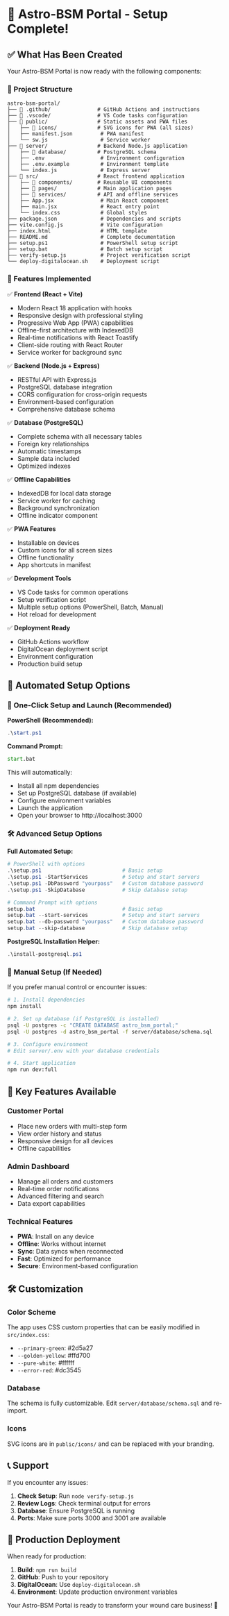 # 🎉 Astro-BSM Portal - Setup Complete!

## ✅ What Has Been Created

Your Astro-BSM Portal is now ready with the following components:

### 📁 Project Structure
```
astro-bsm-portal/
├── 📂 .github/               # GitHub Actions and instructions
├── 📂 .vscode/               # VS Code tasks configuration
├── 📂 public/                # Static assets and PWA files
│   ├── 📂 icons/             # SVG icons for PWA (all sizes)
│   ├── manifest.json         # PWA manifest
│   └── sw.js                 # Service worker
├── 📂 server/                # Backend Node.js application
│   ├── 📂 database/          # PostgreSQL schema
│   ├── .env                  # Environment configuration
│   ├── .env.example          # Environment template
│   └── index.js              # Express server
├── 📂 src/                   # React frontend application
│   ├── 📂 components/        # Reusable UI components
│   ├── 📂 pages/             # Main application pages
│   ├── 📂 services/          # API and offline services
│   ├── App.jsx               # Main React component
│   ├── main.jsx              # React entry point
│   └── index.css             # Global styles
├── package.json              # Dependencies and scripts
├── vite.config.js            # Vite configuration
├── index.html                # HTML template
├── README.md                 # Complete documentation
├── setup.ps1                 # PowerShell setup script
├── setup.bat                 # Batch setup script
├── verify-setup.js           # Project verification script
└── deploy-digitalocean.sh    # Deployment script
```

### 🎨 Features Implemented

✅ **Frontend (React + Vite)**
- Modern React 18 application with hooks
- Responsive design with professional styling
- Progressive Web App (PWA) capabilities
- Offline-first architecture with IndexedDB
- Real-time notifications with React Toastify
- Client-side routing with React Router
- Service worker for background sync

✅ **Backend (Node.js + Express)**
- RESTful API with Express.js
- PostgreSQL database integration
- CORS configuration for cross-origin requests
- Environment-based configuration
- Comprehensive database schema

✅ **Database (PostgreSQL)**
- Complete schema with all necessary tables
- Foreign key relationships
- Automatic timestamps
- Sample data included
- Optimized indexes

✅ **Offline Capabilities**
- IndexedDB for local data storage
- Service worker for caching
- Background synchronization
- Offline indicator component

✅ **PWA Features**
- Installable on devices
- Custom icons for all screen sizes
- Offline functionality
- App shortcuts in manifest

✅ **Development Tools**
- VS Code tasks for common operations
- Setup verification script
- Multiple setup options (PowerShell, Batch, Manual)
- Hot reload for development

✅ **Deployment Ready**
- GitHub Actions workflow
- DigitalOcean deployment script
- Environment configuration
- Production build setup

## 🚀 Automated Setup Options

### 🎯 One-Click Setup and Launch (Recommended)

**PowerShell (Recommended):**
```powershell
.\start.ps1
```

**Command Prompt:**
```cmd
start.bat
```

This will automatically:
- Install all npm dependencies
- Set up PostgreSQL database (if available)
- Configure environment variables
- Launch the application
- Open your browser to http://localhost:3000

### 🛠️ Advanced Setup Options

**Full Automated Setup:**
```powershell
# PowerShell with options
.\setup.ps1                          # Basic setup
.\setup.ps1 -StartServices           # Setup and start servers
.\setup.ps1 -DbPassword "yourpass"   # Custom database password
.\setup.ps1 -SkipDatabase            # Skip database setup

# Command Prompt with options
setup.bat                            # Basic setup
setup.bat --start-services           # Setup and start servers
setup.bat --db-password "yourpass"   # Custom database password
setup.bat --skip-database            # Skip database setup
```

**PostgreSQL Installation Helper:**
```powershell
.\install-postgresql.ps1
```

### 🔧 Manual Setup (If Needed)

If you prefer manual control or encounter issues:

```bash
# 1. Install dependencies
npm install

# 2. Set up database (if PostgreSQL is installed)
psql -U postgres -c "CREATE DATABASE astro_bsm_portal;"
psql -U postgres -d astro_bsm_portal -f server/database/schema.sql

# 3. Configure environment
# Edit server/.env with your database credentials

# 4. Start application
npm run dev:full
```

## 🌟 Key Features Available

### Customer Portal
- Place new orders with multi-step form
- View order history and status
- Responsive design for all devices
- Offline capabilities

### Admin Dashboard
- Manage all orders and customers
- Real-time order notifications
- Advanced filtering and search
- Data export capabilities

### Technical Features
- **PWA**: Install on any device
- **Offline**: Works without internet
- **Sync**: Data syncs when reconnected
- **Fast**: Optimized for performance
- **Secure**: Environment-based configuration

## 🛠️ Customization

### Color Scheme
The app uses CSS custom properties that can be easily modified in `src/index.css`:
- `--primary-green`: #2d5a27
- `--golden-yellow`: #ffd700
- `--pure-white`: #ffffff
- `--error-red`: #dc3545

### Database
The schema is fully customizable. Edit `server/database/schema.sql` and re-import.

### Icons
SVG icons are in `public/icons/` and can be replaced with your branding.

## 📞 Support

If you encounter any issues:

1. **Check Setup**: Run `node verify-setup.js`
2. **Review Logs**: Check terminal output for errors
3. **Database**: Ensure PostgreSQL is running
4. **Ports**: Make sure ports 3000 and 3001 are available

## 🎯 Production Deployment

When ready for production:

1. **Build**: `npm run build`
2. **GitHub**: Push to your repository
3. **DigitalOcean**: Use `deploy-digitalocean.sh`
4. **Environment**: Update production environment variables

Your Astro-BSM Portal is ready to transform your wound care business! 🚀
